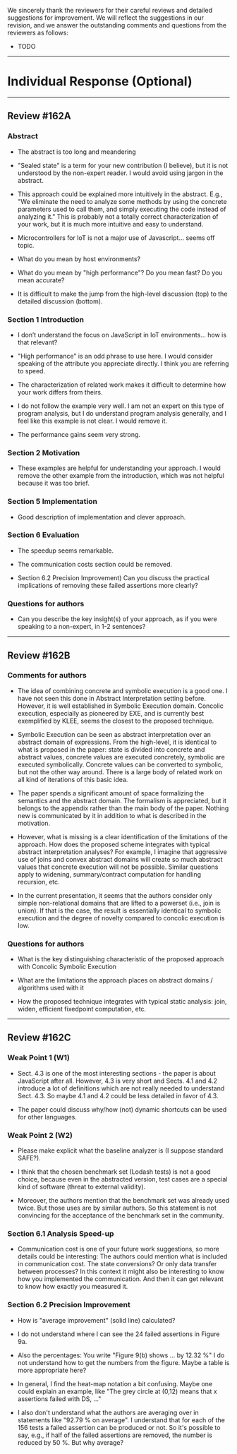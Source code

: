 We sincerely thank the reviewers for their careful reviews and detailed
suggestions for improvement. We will reflect the suggestions in our revision,
and we answer the outstanding comments and questions from the reviewers as
follows:

- TODO

--------------------------------------------------------------------------------
# Individual Response (Optional)
--------------------------------------------------------------------------------


Review #162A
------------

### Abstract

- The abstract is too long and meandering

- "Sealed state" is a term for your new contribution (I believe), but it is not
  understood by the non-expert reader. I would avoid using jargon in the
  abstract.

- This approach could be explained more intuitively in the abstract. E.g., "We
  eliminate the need to analyze some methods by using the concrete parameters
  used to call them, and simply executing the code instead of analyzing it."
  This is probably not a totally correct characterization of your work, but it
  is much more intuitive and easy to understand.

- Microcontrollers for IoT is not a major use of Javascript… seems off topic.

- What do you mean by host environments?

- What do you mean by "high performance"? Do you mean fast? Do you mean
  accurate?

- It is difficult to make the jump from the high-level discussion (top) to the
  detailed discussion (bottom).

### Section 1 Introduction

- I don’t understand the focus on JavaScript in IoT environments… how is that
  relevant?

- "High performance" is an odd phrase to use here. I would consider speaking of
  the attribute you appreciate directly. I think you are referring to speed.

- The characterization of related work makes it difficult to determine how your
  work differs from theirs.

- I do not follow the example very well. I am not an expert on this type of
  program analysis, but I do understand program analysis generally, and I feel
  like this example is not clear. I would remove it.

- The performance gains seem very strong.

### Section 2 Motivation

- These examples are helpful for understanding your approach. I would remove
  the other example from the introduction, which was not helpful because it was
  too brief.

### Section 5 Implementation

- Good description of implementation and clever approach.

### Section 6 Evaluation

- The speedup seems remarkable.

- The communication costs section could be removed.

- Section 6.2 Precision Improvement) Can you discuss the practical implications
  of removing these failed assertions more clearly?

### Questions for authors

- Can you describe the key insight(s) of your approach, as if you were speaking
  to a non-expert, in 1-2 sentences?


--------------------------------------------------------------------------------


Review #162B
------------

### Comments for authors
- The idea of combining concrete and symbolic execution is a good one. I have
  not seen this done in Abstract Interpretation setting before. However, it is
  well established in Symbolic Execution domain. Concolic execution, especially
  as pioneered by EXE, and is currently best exemplified by KLEE, seems the
  closest to the proposed technique.

- Symbolic Execution can be seen as abstract interpretation over an abstract
  domain of expressions. From the high-level, it is identical to what is
  proposed in the paper: state is divided into concrete and abstract values,
  concrete values are executed concretely, symbolic are executed symbolically.
  Concrete values can be converted to symbolic, but not the other way around.
  There is a large body of related work on all kind of iterations of this basic
  idea.

- The paper spends a significant amount of space formalizing the semantics and
  the abstract domain. The formalism is appreciated, but it belongs to the
  appendix rather than the main body of the paper. Nothing new is communicated
  by it in addition to what is described in the motivation.

- However, what is missing is a clear identification of the limitations of the
  approach. How does the proposed scheme integrates with typical abstract
  interpretation analyses? For example, I imagine that aggressive use of joins
  and convex abstract domains will create so much abstract values that concrete
  execution will not be possible. Similar questions apply to widening,
  summary/contract computation for handling recursion, etc.

- In the current presentation, it seems that the authors consider only simple
  non-relational domains that are lifted to a powerset (i.e., join is union).
  If that is the case, the result is essentially identical to symbolic
  execution and the degree of novelty compared to concolic execution is low.

### Questions for authors

- What is the key distinguishing characteristic of the proposed approach with
  Concolic Symbolic Execution

- What are the limitations the approach places on abstract domains / algorithms
  used with it

- How the proposed technique integrates with typical static analysis: join,
  widen, efficient fixedpoint computation, etc.


--------------------------------------------------------------------------------


Review #162C
------------

### Weak Point 1 (W1)

- Sect. 4.3 is one of the most interesting sections - the paper is about
  JavaScript after all.  However, 4.3 is very short and Sects. 4.1 and 4.2
  introduce a lot of definitions which are not really needed to understand
  Sect. 4.3.  So maybe 4.1 and 4.2 could be less detailed in favor of 4.3.

- The paper could discuss why/how (not) dynamic shortcuts can be used for other
  languages.

### Weak Point 2 (W2)

- Please make explicit what the baseline analyzer is (I suppose standard
  SAFE?).

- I think that the chosen benchmark set (Lodash tests) is not a good choice,
  because even in the abstracted version, test cases are a special kind of
  software (threat to external validity).

- Moreover, the authors mention that the benchmark set was already used twice.
  But those uses are by similar authors.  So this statement is not convincing
  for the acceptance of the benchmark set in the community.

### Section 6.1 Analysis Speed-up
- Communication cost is one of your future work suggestions, so more details
  could be interesting: The authors could mention what is included in
  communication cost.  The state conversions? Or only data transfer between
  processes?  In this context it might also be interesting to know how you
  implemented the communication.  And then it can get relevant to know how
  exactly you measured it.

### Section 6.2 Precision Improvement

- How is "average improvement" (solid line) calculated?

- I do not understand where I can see the 24 failed assertions in Figure 9a.

- Also the percentages: You write "Figure 9(b) shows ... by 12.32 %" I do not
  understand how to get the numbers from the figure.  Maybe a table is more
  appropriate here?

- In general, I find the heat-map notation a bit confusing. Maybe one could
  explain an example, like "The grey circle at (0,12) means that x assertions
  failed with DS, ..."

- I also don't understand what the authors are averaging over in statements
  like "92.79 % on average".  I understand that for each of the 156 tests a
  failed assertion can be produced or not.  So it's possible to say, e.g., if
  half of the failed assertions are removed, the number is reduced by 50 %. But
  why average?

